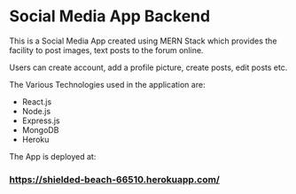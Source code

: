 # Social Media App Backend

This is a Social Media App created using MERN Stack which provides the facility to post images, text posts to the forum online.

Users can create account, add a profile picture, create posts, edit posts etc.

The Various Technologies used in the application are:
- React.js
- Node.js
- Express.js
- MongoDB
- Heroku

The App is deployed at:

### https://shielded-beach-66510.herokuapp.com/
